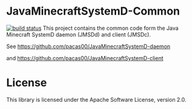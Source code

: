 # JavaMinecraftSystemD-Common

[![build status](http://ci.petercashel.net/projects/4/status.png?ref=master)](http://ci.petercashel.net/projects/4?ref=master)
This project contains the common code form the Java Minecraft SystemD daemon (JMSDd) and client (JMSDc).


See https://github.com/pacas00/JavaMinecraftSystemD-daemon

and https://github.com/pacas00/JavaMinecraftSystemD-client



License
=======

This library is licensed under the Apache Software License, version 2.0.
